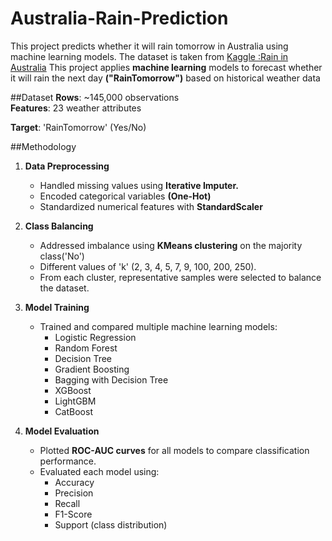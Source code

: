 # Australia-Rain-Prediction
This project predicts whether it will rain tomorrow in Australia using machine learning models.
The dataset is taken from [Kaggle :Rain in Australia](https://www.kaggle.com/datasets/jsphyg/weather-dataset-rattle-package/data)
This project applies **machine learning** models to forecast whether it will rain the next day **("RainTomorrow")** based on historical weather data

##Dataset
**Rows**: ~145,000 observations  
**Features**: 23 weather attributes 

**Target**: 'RainTomorrow' (Yes/No)

##Methodology
1. **Data Preprocessing**
   - Handled missing values using **Iterative Imputer.**
   - Encoded categorical variables **(One-Hot)**  
   - Standardized numerical features with **StandardScaler**

2. **Class Balancing**
   - Addressed imbalance using **KMeans clustering** on the majority class('No')
   - Different values of 'k' (2, 3, 4, 5, 7, 9, 100, 200, 250).  
   - From each cluster, representative samples were selected to balance the dataset.
     
3. **Model Training**
   - Trained and compared multiple machine learning models:  
     - Logistic Regression 
     - Random Forest 
     - Decision Tree   
     - Gradient Boosting  
     - Bagging with Decision Tree  
     - XGBoost  
     - LightGBM  
     - CatBoost  

4. **Model Evaluation**
   - Plotted **ROC-AUC curves** for all models to compare classification performance.  
   - Evaluated each model using:  
     - Accuracy  
     - Precision  
     - Recall  
     - F1-Score  
     - Support (class distribution)  



